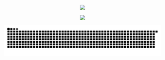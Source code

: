 <p align="center">
  <a href="https://discord.com/users/925192939980857375">
    <img src="https://lanyard.cnrad.dev/api/925192939980857375?hideStatus=false&hideActivity=true&hideBadges=false&hideDecoration=false&animatedDecoration=false&theme=booru-qualityhentais" />
  </a>
</p>
<p align="center">
  <img src="https://count.getloli.com/@radianeuh?name=radianeuh&theme=booru-lisutheme=booru-jaypeetheme=booru-jaypeetheme=booru-lisutheme=booru-lisutheme=booru-qualityhentaistheme=booru-lisutheme=booru-qualityhentaistheme=booru-jaypeetheme=booru-qualityhentaistheme=booru-lisutheme=booru-qualityhentaistheme=booru-lisutheme=booru-jaypeetheme=booru-qualityhentaistheme=booru-qualityhentaistheme=booru-qualityhentaistheme=booru-jaypeetheme=booru-qualityhentaistheme=booru-jaypeetheme=booru-jaypeetheme=booru-jaypeetheme=booru-lisutheme=booru-jaypeetheme=booru-jaypeetheme=booru-qualityhentaistheme=booru-qualityhentaistheme=booru-lisutheme=booru-qualityhentaistheme=booru-qualityhentaistheme=booru-lisutheme=booru-jaypeetheme=booru-qualityhentaistheme=booru-qualityhentaistheme=booru-qualityhentaistheme=booru-lisutheme=booru-lisutheme=booru-qualityhentaistheme=booru-qualityhentaistheme=booru-qualityhentaistheme=booru-lisutheme=booru-lisutheme=booru-lisutheme=booru-lisutheme=booru-lisutheme=booru-lisutheme=booru-jaypeetheme=booru-qualityhentaistheme=booru-jaypeetheme=booru-jaypeetheme=booru-qualityhentaistheme=booru-qualityhentaistheme=booru-qualityhentaistheme=booru-lisutheme=booru-lisutheme=booru-lisutheme=booru-jaypeetheme=booru-qualityhentaistheme=booru-qualityhentaistheme=booru-lisutheme=booru-jaypeetheme=booru-jaypeetheme=booru-qualityhentaistheme=booru-jaypeetheme=booru-lisutheme=booru-lisutheme=booru-lisutheme=booru-qualityhentaistheme=booru-qualityhentaistheme=booru-qualityhentaistheme=booru-lisutheme=booru-lisutheme=booru-qualityhentaistheme=booru-lisutheme=booru-qualityhentaistheme=booru-lisutheme=booru-qualityhentaistheme=booru-jaypeetheme=booru-qualityhentaistheme=booru-lisutheme=booru-jaypeetheme=booru-lisutheme=booru-jaypeetheme=booru-qualityhentaistheme=booru-jaypeetheme=booru-jaypeetheme=booru-qualityhentaistheme=booru-jaypeetheme=booru-qualityhentaistheme=booru-jaypeetheme=booru-qualityhentaistheme=booru-qualityhentaistheme=booru-lisutheme=booru-lisutheme=booru-qualityhentaistheme=booru-jaypeetheme=booru-jaypeetheme=booru-lisutheme=booru-lisutheme=booru-jaypeetheme=booru-qualityhentaistheme=booru-jaypeetheme=booru-jaypeetheme=booru-jaypeetheme=booru-lisutheme=booru-qualityhentaistheme=booru-qualityhentaistheme=booru-qualityhentaistheme=booru-lisutheme=booru-jaypeetheme=booru-lisutheme=booru-lisutheme=booru-qualityhentaistheme=booru-jaypeetheme=booru-lisutheme=booru-qualityhentaistheme=booru-lisutheme=booru-jaypeetheme=booru-jaypeetheme=booru-lisutheme=booru-lisutheme=booru-jaypeetheme=booru-jaypeetheme=booru-qualityhentaistheme=booru-jaypeetheme=booru-lisutheme=booru-qualityhentaistheme=booru-jaypeetheme=booru-lisutheme=booru-qualityhentaistheme=booru-qualityhentaistheme=booru-qualityhentaistheme=booru-qualityhentaistheme=booru-qualityhentaistheme=booru-qualityhentaistheme=booru-lisutheme=booru-qualityhentaistheme=booru-jaypeetheme=booru-lisutheme=booru-qualityhentaistheme=booru-qualityhentaistheme=booru-qualityhentaistheme=booru-lisutheme=booru-lisutheme=booru-lisutheme=booru-lisutheme=booru-jaypeetheme=booru-lisutheme=booru-lisutheme=booru-lisutheme=booru-qualityhentaistheme=booru-lisutheme=booru-lisutheme=booru-qualityhentaistheme=booru-qualityhentaistheme=booru-qualityhentaistheme=booru-qualityhentaistheme=booru-lisutheme=booru-lisutheme=booru-lisutheme=booru-lisutheme=booru-jaypeetheme=booru-jaypeetheme=booru-qualityhentaistheme=booru-jaypeetheme=booru-lisutheme=booru-lisutheme=booru-qualityhentaistheme=booru-qualityhentaistheme=booru-lisutheme=booru-lisutheme=booru-lisutheme=booru-jaypeetheme=booru-qualityhentaistheme=booru-qualityhentaistheme=booru-jaypeetheme=booru-lisutheme=booru-lisutheme=booru-lisutheme=booru-qualityhentaistheme=booru-lisutheme=booru-qualityhentaistheme=booru-qualityhentaistheme=booru-qualityhentaistheme=booru-qualityhentais&padding=7&offset=0&align=bottom&scale=2&pixelated=1&darkmode=1" height="130" />
</p>
<p align="center">
  <picture>
    <source media="(prefers-color-scheme: dark)" srcset="https://raw.githubusercontent.com/radianeuh/radianeuh/output/github-contribution-grid-snake-dark.svg">
    <source media="(prefers-color-scheme: light)" srcset="https://raw.githubusercontent.com/radianeuh/radianeuh/output/github-contribution-grid-snake.svg">
    <img alt="github contribution grid snake animation" src="https://raw.githubusercontent.com/radianeuh/radianeuh/output/github-contribution-grid-snake.svg" width="800" height="100" />
  </picture>
</p>
